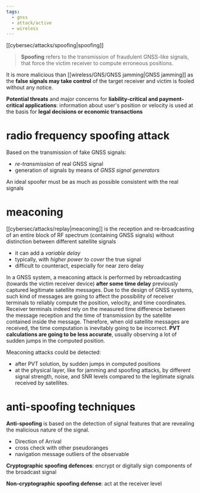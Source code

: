 ```yaml
---
tags:
  - gnss
  - attack/active
  - wireless
---
```

[[cybersec/attacks/spoofing|spoofing]]

> **Spoofing** refers to the transmission of fraudulent GNSS-like signals, that force the victim receiver to compute erroneous positions.

It is more malicious than [[wireless/GNS/GNSS jamming|GNSS jamming]] as the **false signals may take control** of the target receiver and victim is fooled without any notice.


**Potential threats** and major concerns for **liability-critical and payment-critical applications**: information about user's position or velocity is used at the basis for **legal decisions or economic transactions**

# radio frequency spoofing attack
Based on the transmission of fake GNSS signals:
- *re-transmission* of real GNSS signal
- generation of signals by means of *GNSS signal generators*

An ideal spoofer must be as much as possible consistent with the real signals 


# meaconing
[[cybersec/attacks/replay|meaconing]] is the reception and re-broadcasting of an entire block of RF spectrum (containing GNSS signals) without distinction between different satellite signals
- it can add a *variable delay*
- typically, with *higher power to cover* the true signal
- difficult to counteract, especially for near zero delay

In a GNSS system, a meaconing attack is performed by rebroadcasting (towards the victim receiver device) **after some time delay** previously captured legitimate satellite messages. Due to the design of GNSS systems, such kind of messages are going to affect the possibility of receiver terminals to reliably compute the position, velocity, and time coordinates. Receiver terminals indeed rely on the measured time difference between the message reception and the time of transmission by the satellite contained inside the message. Therefore, when old satellite messages are received, the time computation is inevitably going to be incorrect. **PVT calculations are going to be less accurate**, usually observing a lot of sudden jumps in the computed position.

Meaconing attacks could be detected:
- after PVT solution, by sudden jumps in computed positions
- at the physical layer, like for jamming and spoofing attacks, by different signal strength, noise, and SNR levels compared to the legitimate signals received by satellites.


# anti-spoofing techniques

**Anti-spoofing** is based on the detection of signal features that are revealing the malicious nature of the signal.
- Direction of Arrival
- cross check with other pseudoranges
- navigation message outliers of the observable

**Cryptographic spoofing defences**: encrypt or digitally sign components of the broadcast signal

**Non-cryptographic spoofing defense**: act at the receiver level